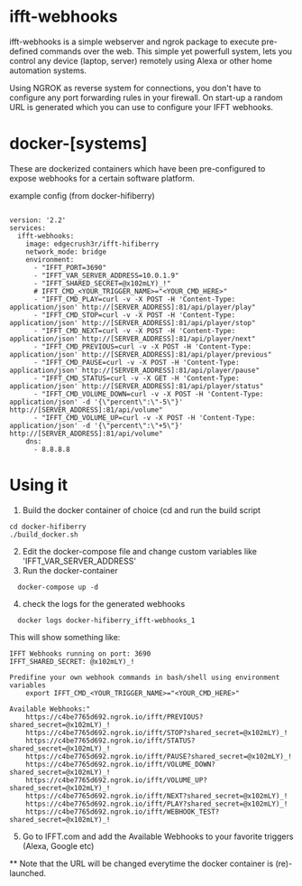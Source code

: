 # ifft-webhooks
ifft-webhooks is a simple webserver and ngrok package to execute pre-defined commands over the web.
This simple yet powerfull system, lets you control any device (laptop, server) remotely using Alexa or other home automation systems.

Using NGROK as reverse system for connections, you don't have to configure any port forwarding rules in your firewall.
On start-up a random URL is generated which you can use to configure your IFFT webhooks.

# docker-[systems]
These are dockerized containers which have been pre-configured to expose webhooks for a certain software platform.

example config (from docker-hifiberry)
```

version: '2.2'
services:
  ifft-webhooks:
    image: edgecrush3r/ifft-hifiberry
    network_mode: bridge
    environment:
      - "IFFT_PORT=3690"
      - "IFFT_VAR_SERVER_ADDRESS=10.0.1.9"
      - "IFFT_SHARED_SECRET=@x102mLY)_!"
      # IFFT_CMD_<YOUR_TRIGGER_NAME>="<YOUR_CMD_HERE>"
      - "IFFT_CMD_PLAY=curl -v -X POST -H 'Content-Type: application/json' http://[SERVER_ADDRESS]:81/api/player/play"
      - "IFFT_CMD_STOP=curl -v -X POST -H 'Content-Type: application/json' http://[SERVER_ADDRESS]:81/api/player/stop"
      - "IFFT_CMD_NEXT=curl -v -X POST -H 'Content-Type: application/json' http://[SERVER_ADDRESS]:81/api/player/next"
      - "IFFT_CMD_PREVIOUS=curl -v -X POST -H 'Content-Type: application/json' http://[SERVER_ADDRESS]:81/api/player/previous"
      - "IFFT_CMD_PAUSE=curl -v -X POST -H 'Content-Type: application/json' http://[SERVER_ADDRESS]:81/api/player/pause"
      - "IFFT_CMD_STATUS=curl -v -X GET -H 'Content-Type: application/json' http://[SERVER_ADDRESS]:81/api/player/status"
      - "IFFT_CMD_VOLUME_DOWN=curl -v -X POST -H 'Content-Type: application/json' -d '{\"percent\":\"-5\"}' http://[SERVER_ADDRESS]:81/api/volume"
      - "IFFT_CMD_VOLUME_UP=curl -v -X POST -H 'Content-Type: application/json' -d '{\"percent\":\"+5\"}' http://[SERVER_ADDRESS]:81/api/volume"
    dns:
      - 8.8.8.8
```

# Using it

1. Build the docker container of choice (cd <docker-foldername> and run the build script
```
cd docker-hifiberry
./build_docker.sh
```
2. Edit the docker-compose file and change custom variables like 'IFFT_VAR_SERVER_ADDRESS'
3. Run the docker-container
```
  docker-compose up -d
```
4. check the logs for the generated webhooks
```
  docker logs docker-hifiberry_ifft-webhooks_1
```

This will show something like:

```
IFFT Webhooks running on port: 3690
IFFT_SHARED_SECRET: @x102mLY)_!

Predifine your own webhook commands in bash/shell using environment variables
	export IFFT_CMD_<YOUR_TRIGGER_NAME>="<YOUR_CMD_HERE>"

Available Webhooks:"
	https://c4be7765d692.ngrok.io/ifft/PREVIOUS?shared_secret=@x102mLY)_!
	https://c4be7765d692.ngrok.io/ifft/STOP?shared_secret=@x102mLY)_!
	https://c4be7765d692.ngrok.io/ifft/STATUS?shared_secret=@x102mLY)_!
	https://c4be7765d692.ngrok.io/ifft/PAUSE?shared_secret=@x102mLY)_!
	https://c4be7765d692.ngrok.io/ifft/VOLUME_DOWN?shared_secret=@x102mLY)_!
	https://c4be7765d692.ngrok.io/ifft/VOLUME_UP?shared_secret=@x102mLY)_!
	https://c4be7765d692.ngrok.io/ifft/NEXT?shared_secret=@x102mLY)_!
	https://c4be7765d692.ngrok.io/ifft/PLAY?shared_secret=@x102mLY)_!
	https://c4be7765d692.ngrok.io/ifft/WEBHOOK_TEST?shared_secret=@x102mLY)_!
```

5. Go to IFFT.com and add the Available Webhooks to your favorite triggers (Alexa, Google etc)

** Note that the URL will be changed everytime the docker container is (re)-launched. 
